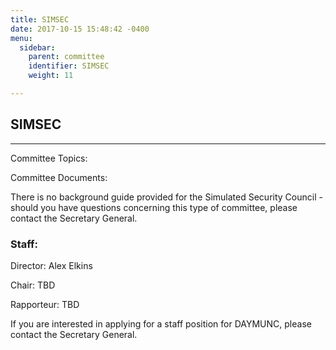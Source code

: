```yaml
---
title: SIMSEC
date: 2017-10-15 15:48:42 -0400
menu:
  sidebar:
    parent: committee
    identifier: SIMSEC
    weight: 11

---
```

## SIMSEC

---

Committee Topics:

Committee Documents:

There is no background guide provided for the Simulated Security Council - should you have questions concerning this type of committee, please contact the Secretary General.

### Staff:

Director: Alex Elkins

Chair: TBD

Rapporteur: TBD

If you are interested in applying for a staff position for DAYMUNC, please contact the Secretary General.